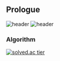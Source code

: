 ## Prologue
![header](https://capsule-render.vercel.app/api?type=waving&color=gradient&height=265&section=header&text=ZAKIE&fontSize=77&fontAlign=50&fontAlignY=38&animation=twinkling&desc=The%18Protagonist%18)
![header](https://capsule-render.vercel.app/api?type=waving&color=timeGradient&height=265&section=header&text=ZAKIE&fontSize=88&fontAlign=50&fontAlignY=38&animation=twinkling&desc=The%20Protagonist%20)

### Algorithm
[![solved.ac tier](http://mazassumnida.wtf/api/v2/generate_badge?boj=kcj1607)](https://solved.ac/kcj1607)
